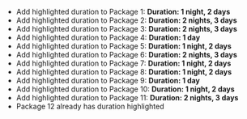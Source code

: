 - Add highlighted duration to Package 1: <strong>Duration: 1 night, 2 days</strong>
- Add highlighted duration to Package 2: <strong>Duration: 2 nights, 3 days</strong>
- Add highlighted duration to Package 3: <strong>Duration: 2 nights, 3 days</strong>
- Add highlighted duration to Package 4: <strong>Duration: 1 day</strong>
- Add highlighted duration to Package 5: <strong>Duration: 1 night, 2 days</strong>
- Add highlighted duration to Package 6: <strong>Duration: 2 nights, 3 days</strong>
- Add highlighted duration to Package 7: <strong>Duration: 1 night, 2 days</strong>
- Add highlighted duration to Package 8: <strong>Duration: 1 night, 2 days</strong>
- Add highlighted duration to Package 9: <strong>Duration: 1 day</strong>
- Add highlighted duration to Package 10: <strong>Duration: 1 night, 2 days</strong>
- Add highlighted duration to Package 11: <strong>Duration: 2 nights, 3 days</strong>
- Package 12 already has duration highlighted
